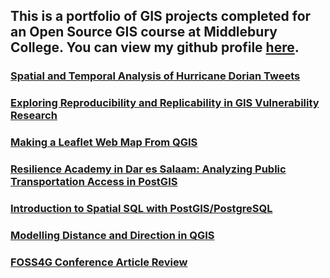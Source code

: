 ## This is a portfolio of GIS projects completed for an Open Source GIS course at Middlebury College. You can view my github profile [here](https://github.com/derrickburt).

### [Spatial and Temporal Analysis of Hurricane Dorian Tweets](twitter/twitter.md)

### [Exploring Reproducibility and Replicability in GIS Vulnerability Research](malawi/malawi.md)

### [Making a Leaflet Web Map From QGIS](leaflet/leaflet.md)

### [Resilience Academy in Dar es Salaam: Analyzing Public Transportation Access in PostGIS](opengis/SQL/DSlab/DSLAB.md)

### [Introduction to Spatial SQL with PostGIS/PostgreSQL](opengis/SQL/introSQL/introSQL.md)

### [Modelling Distance and Direction in QGIS](qgisModel/qgisModel.md)

### [FOSS4G Conference Article Review](blog/foss4greview.md)
